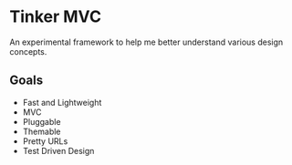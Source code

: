 Tinker MVC
==========

An experimental framework to help me better understand various design concepts.

Goals
------
* Fast and Lightweight
* MVC
* Pluggable
* Themable
* Pretty URLs
* Test Driven Design
